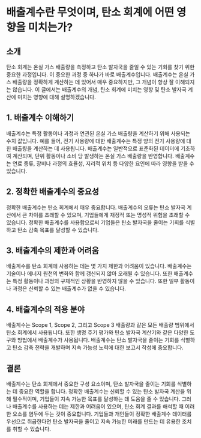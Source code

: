 # 배출계수란 무엇이며, 탄소 회계에 어떤 영향을 미치는가?

## 소개

탄소 회계는 온실 가스 배출량을 측정하고 탄소 발자국을 줄일 수 있는 기회를 찾기 위한 중요한 과정입니다. 이 중요한 과정 중 하나가 바로 배출계수입니다. 배출계수는 온실 가스 배출량을 정확하게 계산하는 데 있어서 매우 중요하지만, 그 개념이 항상 잘 이해되지는 않습니다. 이 글에서는 배출계수의 개념, 탄소 회계에 미치는 영향 및 탄소 발자국 계산에 미치는 영향에 대해 설명하겠습니다.

## 1. 배출계수 이해하기

배출계수는 특정 활동이나 과정과 연관된 온실 가스 배출량을 계산하기 위해 사용되는 수치 값입니다. 예를 들어, 전기 사용량에 대한 배출계수는 특정 양의 전기 사용량에 대한 배출량을 계산하는 데 사용됩니다. 배출계수는 일반적으로 표준화된 데이터에 기초하여 계산되며, 단위 활동이나 소비 당 발생하는 온실 가스 배출량을 반영합니다. 배출계수는 연료 종류, 장비나 과정의 효율성, 지리적 위치 등 다양한 요인에 따라 영향을 받을 수 있습니다.

## 2. 정확한 배출계수의 중요성

정확한 배출계수는 탄소 회계에서 매우 중요합니다. 배출계수의 오류는 탄소 발자국 계산에서 큰 차이를 초래할 수 있으며, 기업들에게 재정적 또는 명성적 위험을 초래할 수 있습니다. 정확한 배출계수를 사용함으로써 기업들은 탄소 발자국을 줄이는 기회를 식별하고 탄소 감축 목표를 달성할 수 있습니다.

## 3. 배출계수의 제한과 어려움

배출계수를 탄소 회계에 사용하는 데는 몇 가지 제한과 어려움이 있습니다. 배출계수는 기술이나 에너지 원천의 변화와 함께 갱신되지 않아 오래될 수 있습니다. 또한 배출계수는 특정 활동이나 과정의 구체적인 상황을 반영하지 않을 수 있습니다. 또한 일부 활동이나 과정은 신뢰할 수 있는 배출계수가 없을 수 있습니다.

## 4. 배출계수의 적용 분야

배출계수는 Scope 1, Scope 2, 그리고 Scope 3 배출량과 같은 모든 배출량 범위에서 탄소 회계에서 사용됩니다. 또한 생명 주기 평가와 탄소 발자국 계산기와 같은 다양한 도구와 방법에서 배출계수가 사용됩니다. 배출계수는 탄소 발자국을 줄이는 기회를 식별하고 탄소 감축 전략을 개발하며 지속 가능성 노력에 대한 보고서 작성에 중요합니다.

## 결론

배출계수는 탄소 회계에서 중요한 구성 요소이며, 탄소 발자국을 줄이는 기회를 식별하는 데 중요한 역할을 합니다. 정확한 배출계수는 신뢰할 수 있는 탄소 발자국 계산을 위해 필수적이며, 기업들이 지속 가능한 목표를 달성하는 데 도움을 줄 수 있습니다. 그러나 배출계수를 사용하는 데는 제한과 어려움이 있으며, 탄소 회계 결과를 해석할 때 이러한 요소를 염두에 두는 것이 중요합니다. 기업들과 개인들이 정확한 배출계수 데이터를 우선으로 취급한다면 탄소 발자국을 줄이고 지속 가능한 미래를 만드는 데 유용한 조치를 취할 수 있습니다.
